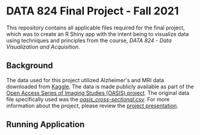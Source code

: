 # DATA 824 Final Project - Fall 2021
This repository contains all applicable files required for the final project, which was to create an R Shiny app with the intent being to visualize data using techniques and principles from the course, *DATA 824 - Data Visualization and Acquisition*. 
## Background
The data used for this project utilized Alzheimer's and MRI data downloaded from [Kaggle](https://www.kaggle.com/jboysen/mri-and-alzheimers). The data is made publicly available as part of the [Open Access Series of Imaging Studies (OASIS) project](https://www.oasis-brains.org). The original data file specifically used was the [*oasis_cross-sectional.csv*](./oasis_cross_sectional.csv). For more information about the project, please review the [project presentation](./Alzheimer's%20Prediction%20App.pdf).
## Running Application
